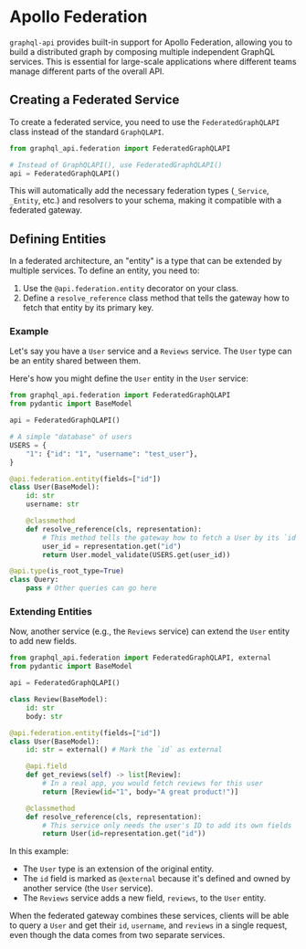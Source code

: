 # Apollo Federation

`graphql-api` provides built-in support for Apollo Federation, allowing you to build a distributed graph by composing multiple independent GraphQL services. This is essential for large-scale applications where different teams manage different parts of the overall API.

## Creating a Federated Service

To create a federated service, you need to use the `FederatedGraphQLAPI` class instead of the standard `GraphQLAPI`.

```python
from graphql_api.federation import FederatedGraphQLAPI

# Instead of GraphQLAPI(), use FederatedGraphQLAPI()
api = FederatedGraphQLAPI()
```

This will automatically add the necessary federation types (`_Service`, `_Entity`, etc.) and resolvers to your schema, making it compatible with a federated gateway.

## Defining Entities

In a federated architecture, an "entity" is a type that can be extended by multiple services. To define an entity, you need to:

1.  Use the `@api.federation.entity` decorator on your class.
2.  Define a `resolve_reference` class method that tells the gateway how to fetch that entity by its primary key.

### Example

Let's say you have a `User` service and a `Reviews` service. The `User` type can be an entity shared between them.

Here's how you might define the `User` entity in the `User` service:

```python
from graphql_api.federation import FederatedGraphQLAPI
from pydantic import BaseModel

api = FederatedGraphQLAPI()

# A simple "database" of users
USERS = {
    "1": {"id": "1", "username": "test_user"},
}

@api.federation.entity(fields=["id"])
class User(BaseModel):
    id: str
    username: str

    @classmethod
    def resolve_reference(cls, representation):
        # This method tells the gateway how to fetch a User by its `id`
        user_id = representation.get("id")
        return User.model_validate(USERS.get(user_id))

@api.type(is_root_type=True)
class Query:
    pass # Other queries can go here
```

### Extending Entities

Now, another service (e.g., the `Reviews` service) can extend the `User` entity to add new fields.

```python
from graphql_api.federation import FederatedGraphQLAPI, external
from pydantic import BaseModel

api = FederatedGraphQLAPI()

class Review(BaseModel):
    id: str
    body: str

@api.federation.entity(fields=["id"])
class User(BaseModel):
    id: str = external() # Mark the `id` as external

    @api.field
    def get_reviews(self) -> list[Review]:
        # In a real app, you would fetch reviews for this user
        return [Review(id="1", body="A great product!")]

    @classmethod
    def resolve_reference(cls, representation):
        # This service only needs the user's ID to add its own fields
        return User(id=representation.get("id"))
```

In this example:

-   The `User` type is an extension of the original entity.
-   The `id` field is marked as `@external` because it's defined and owned by another service (the `User` service).
-   The `Reviews` service adds a new field, `reviews`, to the `User` entity.

When the federated gateway combines these services, clients will be able to query a `User` and get their `id`, `username`, and `reviews` in a single request, even though the data comes from two separate services. 